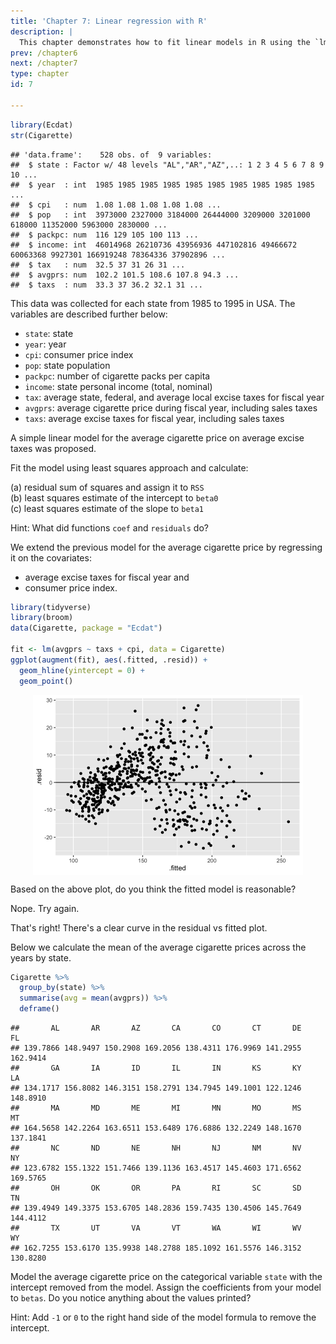 ```yaml
---
title: 'Chapter 7: Linear regression with R'
description: |
  This chapter demonstrates how to fit linear models in R using the `lm` function. You'll learn about how to fitting simple linear regression, models with categorical variables and interaction effects, and visualising models with `ggplot2`.
prev: /chapter6
next: /chapter7
type: chapter
id: 7

---
```

<exercise id="1" title="Simple linear regression" type="slides">

<slides source="chapter7_01_simple-linear-regression">
</slides>

</exercise>

<exercise id="2" title="Practice extracting model estimates">

``` r
library(Ecdat)
str(Cigarette)
```

    ## 'data.frame':    528 obs. of  9 variables:
    ##  $ state : Factor w/ 48 levels "AL","AR","AZ",..: 1 2 3 4 5 6 7 8 9 10 ...
    ##  $ year  : int  1985 1985 1985 1985 1985 1985 1985 1985 1985 1985 ...
    ##  $ cpi   : num  1.08 1.08 1.08 1.08 1.08 ...
    ##  $ pop   : int  3973000 2327000 3184000 26444000 3209000 3201000 618000 11352000 5963000 2830000 ...
    ##  $ packpc: num  116 129 105 100 113 ...
    ##  $ income: int  46014968 26210736 43956936 447102816 49466672 60063368 9927301 166919248 78364336 37902896 ...
    ##  $ tax   : num  32.5 37 31 26 31 ...
    ##  $ avgprs: num  102.2 101.5 108.6 107.8 94.3 ...
    ##  $ taxs  : num  33.3 37 36.2 32.1 31 ...

This data was collected for each state from 1985 to 1995 in USA. The
variables are described further below:

-   `state`: state
-   `year`: year
-   `cpi`: consumer price index
-   `pop`: state population
-   `packpc`: number of cigarette packs per capita
-   `income`: state personal income (total, nominal)
-   `tax`: average state, federal, and average local excise taxes for
    fiscal year
-   `avgprs`: average cigarette price during fiscal year, including
    sales taxes
-   `taxs`: average excise taxes for fiscal year, including sales taxes

A simple linear model for the average cigarette price on average excise
taxes was proposed.

Fit the model using least squares approach and calculate:

(a) residual sum of squares and assign it to `RSS`\
(b) least squares estimate of the intercept to `beta0`\
(c) least squares estimate of the slope to `beta1`

<codeblock id="07_02A">

Hint: What did functions `coef` and `residuals` do?

</codeblock>

</exercise>

<exercise id="3" title="Multiple linear regression" type="slides">

<slides source="chapter7_02_multiple-linear-regression">
</slides>

</exercise>

<exercise id="4" title="Test your knowledge">

We extend the previous model for the average cigarette price by
regressing it on the covariates:

-   average excise taxes for fiscal year and
-   consumer price index.

``` r
library(tidyverse)
library(broom)
data(Cigarette, package = "Ecdat")

fit <- lm(avgprs ~ taxs + cpi, data = Cigarette)
ggplot(augment(fit), aes(.fitted, .resid)) +
  geom_hline(yintercept = 0) +
  geom_point() 
```

<img src="ch7/unnamed-chunk-2-1.png" width="432" style="display: block; margin: auto;" />

Based on the above plot, do you think the fitted model is reasonable?

<choice id=0.928237708983943>

<opt text="Yes" correct="true">

Nope. Try again.

</opt>

<opt text="No" >

That's right! There's a clear curve in the residual vs fitted plot.

</opt>

</choice>

</exercise>

<exercise id="5" title="Regression with categorical variables" type="slides">

<slides source="chapter7_03_regression-with-categorical-var">
</slides>

</exercise>

<exercise id="6" title="Practice modelling with categorical variables">

Below we calculate the mean of the average cigarette prices across the
years by state.

``` r
Cigarette %>% 
  group_by(state) %>% 
  summarise(avg = mean(avgprs)) %>% 
  deframe()
```

    ##       AL       AR       AZ       CA       CO       CT       DE       FL 
    ## 139.7866 148.9497 150.2908 169.2056 138.4311 176.9969 141.2955 162.9414 
    ##       GA       IA       ID       IL       IN       KS       KY       LA 
    ## 134.1717 156.8082 146.3151 158.2791 134.7945 149.1001 122.1246 148.8910 
    ##       MA       MD       ME       MI       MN       MO       MS       MT 
    ## 164.5658 142.2264 163.6511 153.6489 176.6886 132.2249 148.1670 137.1841 
    ##       NC       ND       NE       NH       NJ       NM       NV       NY 
    ## 123.6782 155.1322 151.7466 139.1136 163.4517 145.4603 171.6562 169.5765 
    ##       OH       OK       OR       PA       RI       SC       SD       TN 
    ## 139.4949 149.3375 153.6705 148.2836 159.7435 130.4506 145.7649 144.4112 
    ##       TX       UT       VA       VT       WA       WI       WV       WY 
    ## 162.7255 153.6170 135.9938 148.2788 185.1092 161.5576 146.3152 130.8280

Model the average cigarette price on the categorical variable `state`
with the intercept removed from the model. Assign the coefficients from
your model to `betas`. Do you notice anything about the values printed?

<codeblock id="07_06A">

Hint: Add `-1` or `0` to the right hand side of the model formula to
remove the intercept.

</codeblock>

</exercise>

<exercise id="7" title="Regression models with interaction effects" type="slides">
<slides source="chapter7_04_interaction"> </slides>
</exercise>

<exercise id="8" title="Visualising regression models"  type="slides">
<slides source="chapter7_05_visualisation"> </slides>
</exercise>
